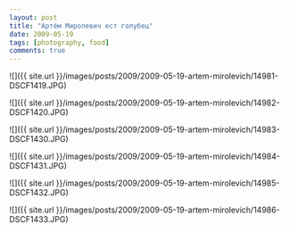 ```yaml
---
layout: post
title: "Артём Миролевич ест голубец"
date: 2009-05-19
tags: [photography, food]
comments: true
---
```

![]({{ site.url }}/images/posts/2009/2009-05-19-artem-mirolevich/14981-DSCF1419.JPG)

![]({{ site.url }}/images/posts/2009/2009-05-19-artem-mirolevich/14982-DSCF1420.JPG)

![]({{ site.url }}/images/posts/2009/2009-05-19-artem-mirolevich/14983-DSCF1430.JPG)

![]({{ site.url }}/images/posts/2009/2009-05-19-artem-mirolevich/14984-DSCF1431.JPG)

![]({{ site.url }}/images/posts/2009/2009-05-19-artem-mirolevich/14985-DSCF1432.JPG)

![]({{ site.url }}/images/posts/2009/2009-05-19-artem-mirolevich/14986-DSCF1433.JPG)

